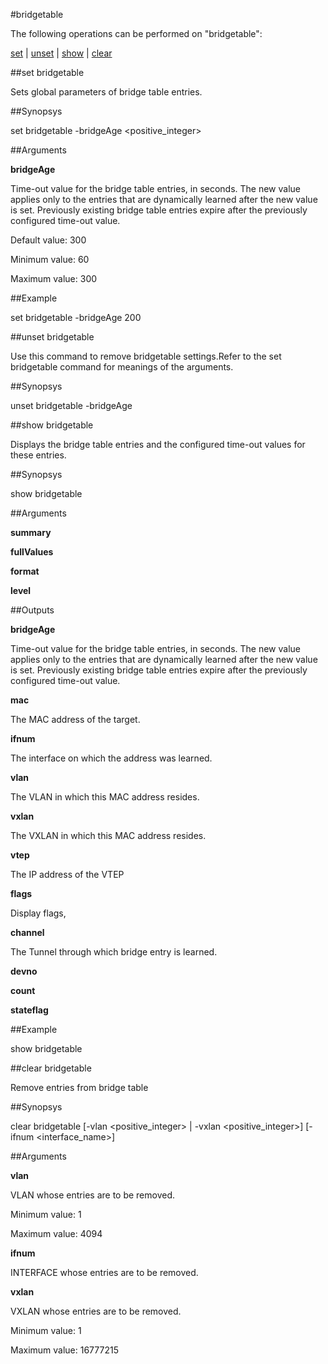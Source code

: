 #bridgetable

The following operations can be performed on "bridgetable":


[set](#set-bridgetable) | [unset](#unset-bridgetable) | [show](#show-bridgetable) | [clear](#clear-bridgetable)

##set bridgetable

Sets global parameters of bridge table entries.


##Synopsys

set bridgetable -bridgeAge &lt;positive_integer>


##Arguments

<b>bridgeAge</b>
Time-out value for the bridge table entries, in seconds. The new value applies only to the entries that are dynamically learned after the new value is set. Previously existing bridge table entries expire after the previously configured time-out value.
Default value: 300
Minimum value: 60
Maximum value: 300



##Example

set bridgetable -bridgeAge 200

##unset bridgetable

Use this command to remove  bridgetable settings.Refer to the set  bridgetable command for meanings of the arguments.


##Synopsys

unset bridgetable -bridgeAge


##show bridgetable

Displays the bridge table entries and the configured time-out values for these entries.


##Synopsys

show bridgetable


##Arguments

<b>summary</b>

<b>fullValues</b>

<b>format</b>

<b>level</b>



##Outputs

<b>bridgeAge</b>
Time-out value for the bridge table entries, in seconds. The new value applies only to the entries that are dynamically learned after the new value is set. Previously existing bridge table entries expire after the previously configured time-out value.

<b>mac</b>
The MAC address of the target.

<b>ifnum</b>
The interface on which the address was learned.

<b>vlan</b>
The VLAN in which this MAC address resides.

<b>vxlan</b>
The VXLAN in which this MAC address resides.

<b>vtep</b>
The IP address of the VTEP

<b>flags</b>
Display flags,

<b>channel</b>
The Tunnel through which bridge entry is learned.

<b>devno</b>

<b>count</b>

<b>stateflag</b>



##Example

show bridgetable

##clear bridgetable

Remove entries from bridge table


##Synopsys

clear bridgetable [-vlan &lt;positive_integer> | -vxlan &lt;positive_integer>] [-ifnum &lt;interface_name>]


##Arguments

<b>vlan</b>
VLAN  whose entries are to be removed.
Minimum value: 1
Maximum value: 4094

<b>ifnum</b>
INTERFACE  whose entries are to be removed.

<b>vxlan</b>
VXLAN  whose entries are to be removed.
Minimum value: 1
Maximum value: 16777215




